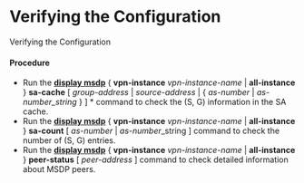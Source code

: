 Verifying the Configuration
===========================

Verifying the Configuration

#### Procedure

* Run the [**display msdp**](cmdqueryname=display+msdp) { **vpn-instance** *vpn-instance-name* | **all-instance** }  **sa-cache** [ *group-address* | *source-address* | { *as-number* | *as-number\_string* } ] \* command to check the (S, G) information in the SA cache.
* Run the [**display msdp**](cmdqueryname=display+msdp) { **vpn-instance** *vpn-instance-name* | **all-instance** } **sa-count** [ *as-number* | *as-number*\_string ] command to check the number of (S, G) entries.
* Run the [**display msdp**](cmdqueryname=display+msdp) { **vpn-instance** *vpn-instance-name* | **all-instance** } **peer-status** [ *peer-address* ] command to check detailed information about MSDP peers.